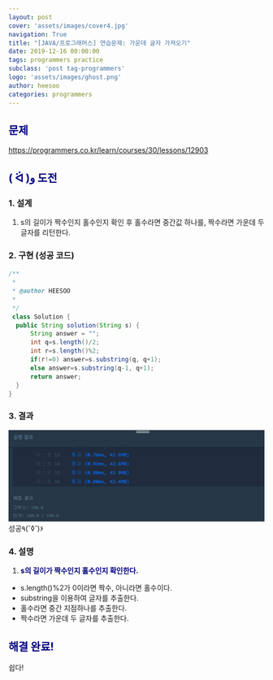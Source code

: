 ```yaml
---
layout: post
cover: 'assets/images/cover4.jpg'
navigation: True
title: "[JAVA/프로그래머스] 연습문제: 가운데 글자 가져오기"
date: 2019-12-16 00:00:00
tags: programmers practice
subclass: 'post tag-programmers'
logo: 'assets/images/ghost.png'
author: heesoo
categories: programmers
---
```

## <span style="color:navy">문제</span>
<https://programmers.co.kr/learn/courses/30/lessons/12903>

## <span style="color:navy">( ᐛ )و 도전</span>

### 1. 설계
1. s의 길이가 짝수인지 홀수인지 확인 후 홀수라면 중간값 하나를, 짝수라면 가운데 두 글자를 리턴한다.

### 2. 구현 (성공 코드)
```java
/**
 *
 * @author HEESOO
 *
 */
 class Solution {
  public String solution(String s) {
      String answer = "";
      int q=s.length()/2;
      int r=s.length()%2;
      if(r!=0) answer=s.substring(q, q+1);
      else answer=s.substring(q-1, q+1);
      return answer;
  }
}
 ```

### 3. 결과
![실행결과](./assets/images/191216_3.PNG)
성공٩(˘◊˘)۶

### 4. 설명
1. **<span style="color:navy">s의 길이가 짝수인지 홀수인지 확인한다.</span>**
- s.length()%2가 0이라면 짝수, 아니라면 홀수이다.
- substring을 이용하여 글자를 추출한다.
- 홀수라면 중간 지점하나를 추출한다.
- 짝수라면 가운데 두 글자를 추출한다.

## <span style="color:navy">해결 완료!</span>
쉽다!
